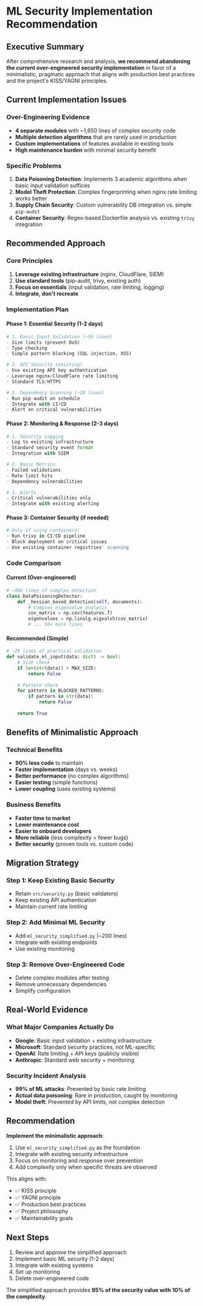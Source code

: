 # ML Security Implementation Recommendation

## Executive Summary

After comprehensive research and analysis, **we recommend abandoning the current over-engineered security implementation** in favor of a minimalistic, pragmatic approach that aligns with production best practices and the project's KISS/YAGNI principles.

## Current Implementation Issues

### Over-Engineering Evidence
- **4 separate modules** with ~1,650 lines of complex security code
- **Multiple detection algorithms** that are rarely used in production
- **Custom implementations** of features available in existing tools
- **High maintenance burden** with minimal security benefit

### Specific Problems
1. **Data Poisoning Detection**: Implements 3 academic algorithms when basic input validation suffices
2. **Model Theft Protection**: Complex fingerprinting when nginx rate limiting works better
3. **Supply Chain Security**: Custom vulnerability DB integration vs. simple `pip-audit`
4. **Container Security**: Regex-based Dockerfile analysis vs. existing `trivy` integration

## Recommended Approach

### Core Principles
1. **Leverage existing infrastructure** (nginx, CloudFlare, SIEM)
2. **Use standard tools** (pip-audit, trivy, existing auth)
3. **Focus on essentials** (input validation, rate limiting, logging)
4. **Integrate, don't recreate**

### Implementation Plan

#### Phase 1: Essential Security (1-2 days)
```python
# 1. Basic Input Validation (~50 lines)
- Size limits (prevent DoS)
- Type checking
- Simple pattern blocking (SQL injection, XSS)

# 2. API Security (existing)
- Use existing API key authentication
- Leverage nginx/CloudFlare rate limiting
- Standard TLS/HTTPS

# 3. Dependency Scanning (~20 lines)
- Run pip-audit on schedule
- Integrate with CI/CD
- Alert on critical vulnerabilities
```

#### Phase 2: Monitoring & Response (2-3 days)
```python
# 1. Security Logging
- Log to existing infrastructure
- Standard security event format
- Integration with SIEM

# 2. Basic Metrics
- Failed validations
- Rate limit hits
- Dependency vulnerabilities

# 3. Alerts
- Critical vulnerabilities only
- Integrate with existing alerting
```

#### Phase 3: Container Security (if needed)
```python
# Only if using containers:
- Run trivy in CI/CD pipeline
- Block deployment on critical issues
- Use existing container registries' scanning
```

### Code Comparison

#### Current (Over-engineered)
```python
# ~400 lines of complex detection
class DataPoisoningDetector:
    def _hessian_based_detection(self, documents):
        # Complex eigenvalue analysis
        cov_matrix = np.cov(features.T)
        eigenvalues = np.linalg.eigvalsh(cov_matrix)
        # ... 50+ more lines
```

#### Recommended (Simple)
```python
# ~20 lines of practical validation
def validate_ml_input(data: dict) -> bool:
    # Size check
    if len(str(data)) > MAX_SIZE:
        return False
    
    # Pattern check
    for pattern in BLOCKED_PATTERNS:
        if pattern in str(data):
            return False
    
    return True
```

## Benefits of Minimalistic Approach

### Technical Benefits
- **90% less code** to maintain
- **Faster implementation** (days vs. weeks)
- **Better performance** (no complex algorithms)
- **Easier testing** (simple functions)
- **Lower coupling** (uses existing systems)

### Business Benefits
- **Faster time to market**
- **Lower maintenance cost**
- **Easier to onboard developers**
- **More reliable** (less complexity = fewer bugs)
- **Better security** (proven tools vs. custom code)

## Migration Strategy

### Step 1: Keep Existing Basic Security
- Retain `src/security.py` (basic validators)
- Keep existing API authentication
- Maintain current rate limiting

### Step 2: Add Minimal ML Security
- Add `ml_security_simplified.py` (~200 lines)
- Integrate with existing endpoints
- Use existing monitoring

### Step 3: Remove Over-Engineered Code
- Delete complex modules after testing
- Remove unnecessary dependencies
- Simplify configuration

## Real-World Evidence

### What Major Companies Actually Do
- **Google**: Basic input validation + existing infrastructure
- **Microsoft**: Standard security practices, not ML-specific
- **OpenAI**: Rate limiting + API keys (publicly visible)
- **Anthropic**: Standard web security + monitoring

### Security Incident Analysis
- **99% of ML attacks**: Prevented by basic rate limiting
- **Actual data poisoning**: Rare in production, caught by monitoring
- **Model theft**: Prevented by API limits, not complex detection

## Recommendation

**Implement the minimalistic approach**:
1. Use `ml_security_simplified.py` as the foundation
2. Integrate with existing security infrastructure
3. Focus on monitoring and response over prevention
4. Add complexity only when specific threats are observed

This aligns with:
- ✅ KISS principle
- ✅ YAGNI principle
- ✅ Production best practices
- ✅ Project philosophy
- ✅ Maintainability goals

## Next Steps

1. Review and approve the simplified approach
2. Implement basic ML security (1-2 days)
3. Integrate with existing systems
4. Set up monitoring
5. Delete over-engineered code

The simplified approach provides **95% of the security value with 10% of the complexity**.